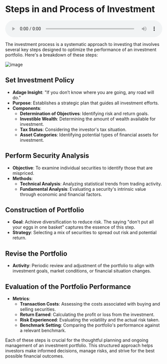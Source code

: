 # Steps in and Process of Investment

<audio controls style="width: 100%;">
  <source src="../../../../../audio/4th_sem/SAPM/Unit-1 Introduction to Investment and Investment Avenues/1.e Steps in and Process of Investment.mp3" type="audio/mpeg">
  Your browser does not support the audio element.
</audio>

The investment process is a systematic approach to investing that involves several key steps designed to optimize the performance of an investment portfolio. Here's a breakdown of these steps:


![image](https://github.com/Collegehive/Notes/assets/159722383/8e5ee796-4c6f-4164-ab95-1d8b12e533b2)

## Set Investment Policy

- **Adage Insight**: "If you don’t know where you are going, any road will do."
- **Purpose**: Establishes a strategic plan that guides all investment efforts.
- **Components**:
  - **Determination of Objectives**: Identifying risk and return goals.
  - **Investible Wealth**: Determining the amount of wealth available for investment.
  - **Tax Status**: Considering the investor's tax situation.
  - **Asset Categories**: Identifying potential types of financial assets for investment.

## Perform Security Analysis

- **Objective**: To examine individual securities to identify those that are mispriced.
- **Methods**:
  - **Technical Analysis**: Analyzing statistical trends from trading activity.
  - **Fundamental Analysis**: Evaluating a security's intrinsic value through economic and financial factors.

## Construction of Portfolio

- **Goal**: Achieve diversification to reduce risk. The saying "don't put all your eggs in one basket" captures the essence of this step.
- **Strategy**: Selecting a mix of securities to spread out risk and potential return.

## Revise the Portfolio

- **Activity**: Periodic review and adjustment of the portfolio to align with investment goals, market conditions, or financial situation changes.

## Evaluation of the Portfolio Performance

- **Metrics**:
  - **Transaction Costs**: Assessing the costs associated with buying and selling securities.
  - **Return Earned**: Calculating the profit or loss from the investment.
  - **Risk Experienced**: Evaluating the volatility and the actual risk taken.
  - **Benchmark Setting**: Comparing the portfolio's performance against a relevant benchmark.

Each of these steps is crucial for the thoughtful planning and ongoing management of an investment portfolio. This structured approach helps investors make informed decisions, manage risks, and strive for the best possible financial outcomes.
